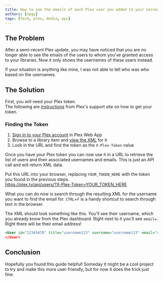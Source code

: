 ```yaml
---
title: How to see the emails of each Plex user you added to your server
authors: [npgy]
tags: [tech, plex, media, api]
---
```


## The Problem
After a semi-recent Plex update, you may have noticed that you are no longer able to see the emails of the users to whom you've granted access to your libraries. Now it only shows the usernames of these users instead.

If your situation is anything like mine, I was not able to tell who was who based on the usernames.

## The Solution
First, you will need your Plex token.  
The following are [instructions](https://support.plex.tv/articles/204059436-finding-an-authentication-token-x-plex-token/) from Plex's support site on how to get your token.

### Finding the Token
1. [Sign in to your Plex account](https://support.plex.tv/articles/200933616-plex-account/) in Plex Web App
2. Browse to a library item and [view the XML](https://support.plex.tv/articles/201998867-investigate-media-information-and-formats/) for it
3. Look in the URL and find the token as the `X-Plex-Token` value

Once you have your Plex token you can now use it in a URL to retrieve the list of users and their associated usernames and emails. This is just an API call and will return XML data.

Put this URL into your browser, replacing `YOUR_TOKEN_HERE` with the token you found in the previous steps.  
https://plex.tv/api/users/?X-Plex-Token=YOUR_TOKEN_HERE

What you can do now is search through the resulting XML for the username you want to find the email for. `CTRL`+`F` is a handy shortcut to search through text in the browser.

The XML should look something like this. You'll see their username, which you already know from the Plex dashboard. Right next to it you'll see `email=`. Right there will be their email address!
```xml
<User id="12345678" title="username123" username="username123" email="username123@gmail.com" other-attrs...">
</User>
```

## Conclusion
Hopefully you found this guide helpful! Someday it might be a cool project to try and make this more user-friendly, but for now it does the trick just fine.